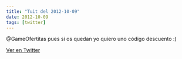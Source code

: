 ```yaml
---
title: "Tuit del 2012-10-09"
date: 2012-10-09
tags: [twitter]
---
```


@GameOfertitas pues sí os quedan yo quiero uno código descuento :)



[Ver en Twitter](https://twitter.com/i/web/status/255614994547343361)
